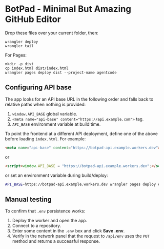 # BotPad - Minimal But Amazing GitHub Editor 

Drop these files over your current folder, then:

```
wrangler deploy
wrangler tail
```

For Pages:

```
mkdir -p dist
cp index.html dist/index.html
wrangler pages deploy dist --project-name agentcode
```

## Configuring API base

The app looks for an API base URL in the following order and falls back to
relative paths when nothing is provided:

1. `window.API_BASE` global variable.
2. `<meta name="api-base" content="https://api.example.com">` tag.
3. `API_BASE` environment variable at build time.

To point the frontend at a different API deployment, define one of the above
before loading `index.html`. For example:

```html
<meta name="api-base" content="https://botpad-api.example.workers.dev">
```

or

```html
<script>window.API_BASE = "https://botpad-api.example.workers.dev";</script>
```

or set an environment variable during build/deploy:

```bash
API_BASE=https://botpad-api.example.workers.dev wrangler pages deploy dist
```

## Manual testing

To confirm that `.env` persistence works:

1. Deploy the worker and open the app.
2. Connect to a repository.
3. Enter some content in the `.env` box and click **Save .env**.
4. Verify in the network panel that the request to `/api/env` uses the `PUT` method and returns a successful response.

